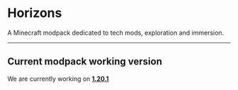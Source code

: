 # Horizons
A Minecraft modpack dedicated to tech mods, exploration and immersion.
<br>
<hr />

## Current modpack working version
We are currently working on  <u>**1.20.1**</u>